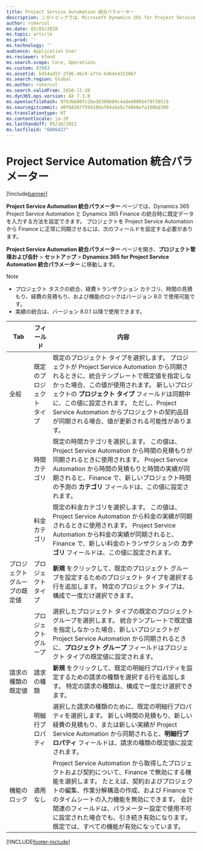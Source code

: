 ```yaml
---
title: Project Service Automation 統合パラメーター
description: このトピックでは、Microsoft Dynamics 365 for Project Service Automation と Microsoft Dynamics 365 Finance の統合時に、既定データの入力方法を設定する方法について説明します。
author: ruhercul
ms.date: 03/03/2020
ms.topic: article
ms.prod: ''
ms.technology: ''
audience: Application User
ms.reviewer: kfend
ms.search.scope: Core, Operations
ms.custom: 87983
ms.assetid: b454ad57-2fd6-46c9-a77e-646de4153067
ms.search.region: Global
ms.author: ruhercul
ms.search.validFrom: 2016-11-28
ms.dyn365.ops.version: AX 7.3.0
ms.openlocfilehash: 9793b680fc2be3b300689c4aded8005470f30519
ms.sourcegitcommit: 40f68387f594180af64a5e5c748b6efa188bd300
ms.translationtype: HT
ms.contentlocale: ja-JP
ms.lasthandoff: 05/10/2021
ms.locfileid: "6006427"
---
```

# <a name="project-service-automation-integration-parameters"></a>Project Service Automation 統合パラメーター

[!include[banner](../includes/banner.md)]

**Project Service Automation 統合パラメーター** ページでは、Dynamics 365 Project Service Automation と Dynamics 365 Finance の統合時に既定データを入力する方法を設定できます。 プロジェクトを Project Service Automation から Finance に正常に同期させるには、次のフィールドを設定する必要があります。

**Project Service Automation 統合パラメーター** ページを開き、**プロジェクト管理および会計** \> **セットアップ** \> **Dynamics 365 for Project Service Automation 統合パラメーター** に移動します。 

> [!NOTE]
> - プロジェクト タスクの統合、経費トランザクション カテゴリ、時間の見積もり、経費の見積もり、および機能のロックはバージョン 8.0 で使用可能です。
> - 実績の統合は、バージョン 8.0.1 以降で使用できます。


| Tab                    | フィールド                | 内容 |
|------------------------|----------------------|-------------|
| 全般                | 既定のプロジェクト タイプ | 既定のプロジェクト タイプを選択します。 プロジェクトが Project Service Automation から同期されるときに、統合テンプレートで既定値を指定しなかった場合、この値が使用されます。 新しいプロジェクトの **プロジェクト タイプ** フィールドは同期中に、この値に設定されます。 ただし、Project Service Automation からプロジェクトの契約品目が同期される場合、値が更新される可能性があります。 |
|                        | 時間カテゴリ        | 既定の時間カテゴリを選択します。 この値は、Project Service Automation から時間の見積もりが同期されるときに使用されます。 Project Service Automation から時間の見積もりと時間の実績が同期されると、Finance で、新しいプロジェクト時間の予測の **カテゴリ** フィールドは、この値に設定されます。 |
|                        | 料金カテゴリ         | 既定の料金カテゴリを選択します。 この値は、Project Service Automation から料金の実績が同期されるときに使用されます。 Project Service Automation から料金の実績が同期されると、Finance で、新しい料金のトランザクションの **カテゴリ** フィールドは、この値に設定されます。 |
| プロジェクト グループの既定値 | プロジェクト タイプ         | **新規** をクリックして、既定のプロジェクト グループを設定するためのプロジェクト タイプを選択する行を追加します。 特定のプロジェクト タイプは、構成で一度だけ選択できます。 |
|                        | プロジェクト グループ        | 選択したプロジェクト タイプの既定のプロジェクト グループを選択します。 統合テンプレートで既定値を指定しなかった場合、新しいプロジェクトが Project Service Automation から同期されるときに、**プロジェクト グループ** フィールドはプロジェクト タイプの既定値に設定されます。 |
| 請求の種類の既定値  | 請求の種類         | **新規** をクリックして、既定の明細行プロパティを設定するための請求の種類を選択する行を追加します。 特定の請求の種類は、構成で一度だけ選択できます。 |
|                        | 明細行プロパティ        | 選択した請求の種類のために、既定の明細行プロパティを選択します。 新しい時間の見積もり、新しい経費の見積もり、または新しい実績が Project Service Automation から同期されると、**明細行プロパティ** フィールドは、請求の種類の既定値に設定されます。 |
| 機能のロック  | 適用なし       | Project Service Automation から取得したプロジェクトおよび契約について、Finance で無効にする機能を選択します。 たとえば、契約およびプロジェクトの編集、作業分解構造の作成、および Finance でのタイムシートの入力機能を無効にできます。 会計関連のフィールドは、パラメーター設定で使用不可に設定された場合でも、引き続き有効になります。 既定では、すべての機能が有効になっています。 |


[!INCLUDE[footer-include](../includes/footer-banner.md)]